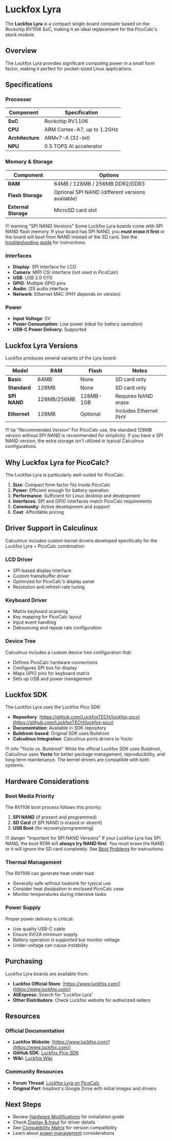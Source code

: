# Luckfox Lyra

The **Luckfox Lyra** is a compact single-board computer based on the Rockchip RV1106 SoC, making it an ideal replacement for the PicoCalc's stock module.

## Overview

The Luckfox Lyra provides significant computing power in a small form factor, making it perfect for pocket-sized Linux applications.

## Specifications

### Processor

| Component | Specification |
|-----------|--------------|
| **SoC** | Rockchip RV1106 |
| **CPU** | ARM Cortex-A7, up to 1.2GHz |
| **Architecture** | ARMv7-A (32-bit) |
| **NPU** | 0.5 TOPS AI accelerator |

### Memory & Storage

| Component | Options |
|-----------|---------|
| **RAM** | 64MB / 128MB / 256MB DDR2/DDR3 |
| **Flash Storage** | Optional SPI NAND (different versions available) |
| **External Storage** | MicroSD card slot |

!!! warning "SPI NAND Versions"
    Some Luckfox Lyra boards come with SPI NAND flash memory. If your board has SPI NAND, you **must erase it first** or the board will boot from NAND instead of the SD card. See the [troubleshooting guide](../troubleshooting/boot-problems.md) for instructions.

### Interfaces

- **Display**: SPI interface for LCD
- **Camera**: MIPI CSI interface (not used in PicoCalc)
- **USB**: USB 2.0 OTG
- **GPIO**: Multiple GPIO pins
- **Audio**: I2S audio interface
- **Network**: Ethernet MAC (PHY depends on version)

### Power

- **Input Voltage**: 5V
- **Power Consumption**: Low power (ideal for battery operation)
- **USB-C Power Delivery**: Supported

## Luckfox Lyra Versions

Luckfox produces several variants of the Lyra board:

| Model | RAM | Flash | Notes |
|-------|-----|-------|-------|
| **Basic** | 64MB | None | SD card only |
| **Standard** | 128MB | None | SD card only |
| **SPI NAND** | 128MB/256MB | 128MB-1GB | Requires NAND erase |
| **Ethernet** | 128MB | Optional | Includes Ethernet PHY |

!!! tip "Recommended Version"
    For PicoCalc use, the standard 128MB version without SPI NAND is recommended for simplicity. If you have a SPI NAND version, the extra storage isn't utilized in typical Calculinux configurations.

## Why Luckfox Lyra for PicoCalc?

The Luckfox Lyra is particularly well-suited for PicoCalc:

1. **Size**: Compact form factor fits inside PicoCalc
2. **Power**: Efficient enough for battery operation
3. **Performance**: Sufficient for Linux desktop and development
4. **Interfaces**: SPI and GPIO interfaces match PicoCalc requirements
5. **Community**: Active development and support
6. **Cost**: Affordable pricing

## Driver Support in Calculinux

Calculinux includes custom kernel drivers developed specifically for the Luckfox Lyra + PicoCalc combination:

### LCD Driver

- SPI-based display interface
- Custom framebuffer driver
- Optimized for PicoCalc's display panel
- Resolution and refresh rate tuning

### Keyboard Driver

- Matrix keyboard scanning
- Key mapping for PicoCalc layout
- Input event handling
- Debouncing and repeat rate configuration

### Device Tree

Calculinux includes a custom device tree configuration that:

- Defines PicoCalc hardware connections
- Configures SPI bus for display
- Maps GPIO pins for keyboard matrix
- Sets up USB and power management

## Luckfox SDK

The Luckfox Lyra uses the Luckfox Pico SDK:

- **Repository**: [https://github.com/LuckfoxTECH/luckfox-pico](https://github.com/LuckfoxTECH/luckfox-pico)
- **Documentation**: Available in SDK repository
- **Buildroot-based**: Original SDK uses Buildroot
- **Calculinux Integration**: Calculinux ports drivers to Yocto

!!! info "Yocto vs. Buildroot"
    While the official Luckfox SDK uses Buildroot, Calculinux uses **Yocto** for better package management, reproducibility, and long-term maintenance. The kernel drivers are compatible with both systems.

## Hardware Considerations

### Boot Media Priority

The RV1106 boot process follows this priority:

1. **SPI NAND** (if present and programmed)
2. **SD Card** (if SPI NAND is erased or absent)
3. **USB Boot** (for recovery/programming)

!!! danger "Important for SPI NAND Versions"
    If your Luckfox Lyra has SPI NAND, the boot ROM will **always try NAND first**. You must erase the NAND or it will ignore the SD card completely. See [Boot Problems](../troubleshooting/boot-problems.md#spi-nand-interference) for instructions.

### Thermal Management

The RV1106 can generate heat under load:

- Generally safe without heatsink for typical use
- Consider heat dissipation in enclosed PicoCalc case
- Monitor temperatures during intensive tasks

### Power Supply

Proper power delivery is critical:

- Use quality USB-C cable
- Ensure 5V/2A minimum supply
- Battery operation is supported but monitor voltage
- Under-voltage can cause instability

## Purchasing

Luckfox Lyra boards are available from:

- **Luckfox Official Store**: [https://www.luckfox.com/](https://www.luckfox.com/)
- **AliExpress**: Search for "Luckfox Lyra"
- **Other Distributors**: Check Luckfox website for authorized sellers

## Resources

### Official Documentation

- **Luckfox Website**: [https://www.luckfox.com/](https://www.luckfox.com/)
- **GitHub SDK**: [Luckfox Pico SDK](https://github.com/LuckfoxTECH/luckfox-pico)
- **Wiki**: [Luckfox Wiki](https://wiki.luckfox.com/)

### Community Resources

- **Forum Thread**: [Luckfox Lyra on PicoCalc](https://forum.clockworkpi.com/t/luckfox-lyra-on-picocalc/16280)
- **Original Port**: hisptoot's Google Drive with initial images and drivers

## Next Steps

- Review [Hardware Modifications](modifications.md) for installation guide
- Check [Display & Input](display-input.md) for driver details
- See [Compatibility Matrix](compatibility.md) for version compatibility
- Learn about [power management](power.md) considerations
